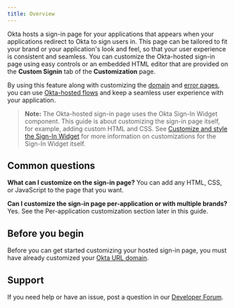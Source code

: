 ```yaml
---
title: Overview
---
```

Okta hosts a sign-in page for your applications that appears when your applications redirect to Okta to sign users in. This page can be tailored to fit your brand or your application's look and feel, so that your user experience is consistent and seamless. You can customize the Okta-hosted sign-in page using easy controls or an embedded HTML editor that are provided on the **Custom Signin** tab of the **Customization** page.

By using this feature along with customizing the [domain](/docs/guides/custom-url-domain/) and [error pages](/docs/guides/custom-error-pages/), you can use [Okta-hosted flows](/docs/concepts/okta-hosted-flows/) and keep a seamless user experience with your application. 

> **Note:** The Okta-hosted sign-in page uses the Okta Sign-In Widget component. This guide is about customizing the sign-in page itself, for example, adding custom HTML and CSS. See [Customize and style the Sign-In Widget](https://developer.okta.com/code/javascript/okta_sign-in_widget/) for more information on customizations for the Sign-In Widget itself.

## Common questions
**What can I customize on the sign-in page?**
You can add any HTML, CSS, or JavaScript to the page that you want.

**Can I customize the sign-in page per-application or with multiple brands?**
Yes. See the <GuideLink link="../customization-examples/#per-application-customization">Per-application customization</GuideLink> section later in this guide.

## Before you begin
Before you can get started customizing your hosted sign-in page, you must have already customized your [Okta URL domain](/docs/guides/custom-url-domain/).

## Support

If you need help or have an issue, post a question in our [Developer Forum](https://devforum.okta.com).

<NextSectionLink/>
